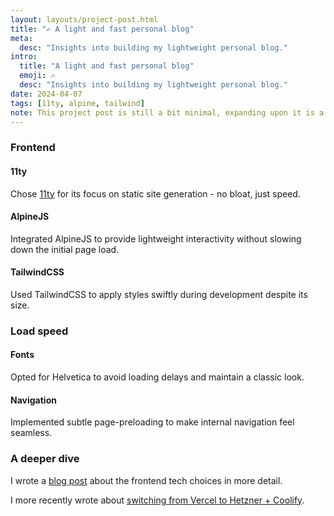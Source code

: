 ```yaml
---
layout: layouts/project-post.html
title: "✍️ A light and fast personal blog"
meta:
  desc: "Insights into building my lightweight personal blog."
intro:
  title: "A light and fast personal blog"
  emoji: ✍️
  desc: "Insights into building my lightweight personal blog."
date: 2024-04-07
tags: [11ty, alpine, tailwind]
note: This project post is still a bit minimal, expanding upon it is a work in progress.
---
```


### Frontend

#### 11ty

Chose [11ty](https://www.11ty.dev/) for its focus on static site generation - no bloat, just speed.

#### AlpineJS

Integrated AlpineJS to provide lightweight interactivity without slowing down the initial page load.

#### TailwindCSS

Used TailwindCSS to apply styles swiftly during development despite its size.

### Load speed

#### Fonts

Opted for Helvetica to avoid loading delays and maintain a classic look.

#### Navigation

Implemented subtle page-preloading to make internal navigation feel seamless.

### A deeper dive

I wrote a [blog post](/blog/site-update-2024) about the frontend tech choices in more detail.

I more recently wrote about [switching from Vercel to Hetzner + Coolify](/blog/hetzner-with-coolify).
